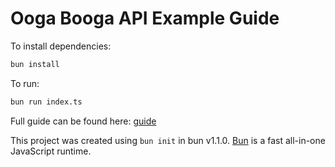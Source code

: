 # Ooga Booga API Example Guide

To install dependencies:

```bash
bun install
```

To run:

```bash
bun run index.ts
```

Full guide can be found here: [guide](https://docs.oogabooga.io/api/guide.html)

This project was created using `bun init` in bun v1.1.0. [Bun](https://bun.sh) is a fast all-in-one JavaScript runtime.
